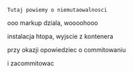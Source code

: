```
Tutaj powiemy o niemutaowalnosci
```
ooo markup dziala, woooohooo

instalacja htopa, wyjscie z kontenera

przy okazji opowiedziec o commitowaniu

i zacommitowac
